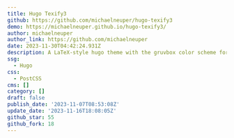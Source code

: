 ```yaml
---
title: Hugo Texify3
github: https://github.com/michaelneuper/hugo-texify3
demo: https://michaelneuper.github.io/hugo-texify3/
author: michaelneuper
author_link: https://github.com/michaelneuper
date: 2023-11-30T04:42:24.931Z
description: A LaTeX-style hugo theme with the gruvbox color scheme for personal blogging
ssg:
  - Hugo
css:
  - PostCSS
cms: []
category: []
draft: false
publish_date: '2023-11-07T08:53:08Z'
update_date: '2023-11-16T18:08:05Z'
github_star: 55
github_fork: 18
---
```

